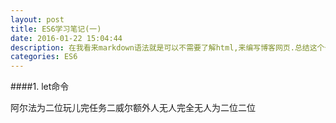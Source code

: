 ```yaml
---
layout: post
title: ES6学习笔记(一)
date: 2016-01-22 15:04:44
description: 在我看来markdown语法就是可以不需要了解html,来编写博客网页.总结这个也是为了将来自己有不会的地方可以很快的查看一下.
categories: ES6
---
```


####1. let命令

阿尔法为二位玩儿完任务二威尔额外人无人完全无人为二位二位
